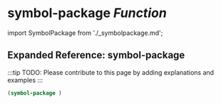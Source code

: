 # **symbol-package** *Function*

import SymbolPackage from './_symbolpackage.md';

<SymbolPackage />

## Expanded Reference: symbol-package

:::tip
TODO: Please contribute to this page by adding explanations and examples
:::

```lisp
(symbol-package )
```

